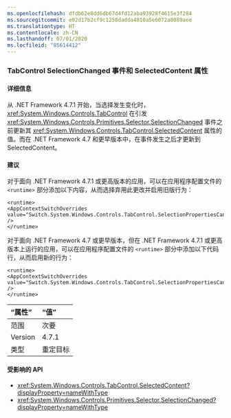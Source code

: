 ```yaml
---
ms.openlocfilehash: dfdb62e8dd6db67d4fd12aba93928f4615e3f284
ms.sourcegitcommit: e02d17b2cf9c1258dadda4810a5e6072a0089aee
ms.translationtype: HT
ms.contentlocale: zh-CN
ms.lasthandoff: 07/01/2020
ms.locfileid: "85614412"
---
```

### <a name="tabcontrol-selectionchanged-event-and-selectedcontent-property"></a>TabControl SelectionChanged 事件和 SelectedContent 属性

#### <a name="details"></a>详细信息

从 .NET Framework 4.7.1 开始，当选择发生变化时，<xref:System.Windows.Controls.TabControl> 在引发 <xref:System.Windows.Controls.Primitives.Selector.SelectionChanged> 事件之前更新其 <xref:System.Windows.Controls.TabControl.SelectedContent> 属性的值。而在 .NET Framework 4.7 和更早版本中，在事件发生之后才更新到 SelectedContent。

#### <a name="suggestion"></a>建议

对于面向 .NET Framework 4.7.1 或更高版本的应用，可以在应用程序配置文件的 `<runtime>` 部分添加以下内容，从而选择弃用此更改并启用旧版行为：

<pre><code class="lang-xml">&lt;runtime&gt;&#13;&#10;&lt;AppContextSwitchOverrides value=&quot;Switch.System.Windows.Controls.TabControl.SelectionPropertiesCanLagBehindSelectionChangedEvent=true&quot; /&gt;&#13;&#10;&lt;/runtime&gt;&#13;&#10;</code></pre>

对于面向 .NET Framework 4.7 或更早版本，但在 .NET Framework 4.7.1 或更高版本上运行的应用，可以在应用程序配置文件的 `<runtime>` 部分中添加以下代码行，从而启用新的行为：

<pre><code class="lang-xml">&lt;runtime&gt;&#13;&#10;&lt;AppContextSwitchOverrides value=&quot;Switch.System.Windows.Controls.TabControl.SelectionPropertiesCanLagBehindSelectionChangedEvent=false&quot; /&gt;&#13;&#10;&lt;/runtime&gt;&#13;&#10;</code></pre>

| “属性”    | “值”       |
|:--------|:------------|
| 范围   | 次要       |
| Version | 4.7.1       |
| 类型    | 重定目标 |

#### <a name="affected-apis"></a>受影响的 API

- <xref:System.Windows.Controls.TabControl.SelectedContent?displayProperty=nameWithType>
- <xref:System.Windows.Controls.Primitives.Selector.SelectionChanged?displayProperty=nameWithType>
